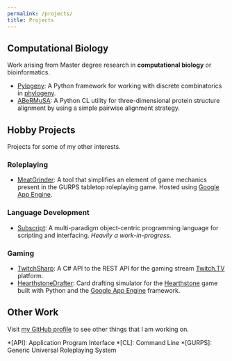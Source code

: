 ```yaml
---
permalink: /projects/
title: Projects
---
```


## Computational Biology

Work arising from Master degree research in **computational biology** or bioinformatics.

  - [Pylogeny](https://github.com/AlexSafatli/Pylogeny): A Python framework for working with discrete combinatorics in [phylogeny](http://en.wikipedia.org/wiki/Phylogenetics).
  - [ABeRMuSA](https://github.com/AlexSafatli/ABeRMuSA): A Python CL utility for three-dimensional protein structure alignment by using a simple pairwise alignment strategy.

## Hobby Projects

Projects for some of my other interests.

### Roleplaying

  - [MeatGrinder](https://github.com/AlexSafatli/MeatGrinder): A tool that simplifies an element of game mechanics present in the GURPS tabletop roleplaying game. Hosted using [Google App Engine](https://cloud.google.com/appengine/docs).

### Language Development

  - [Subscript](https://github.com/AlexSafatli/Subscript): A multi-paradigm object-centric programming language for scripting and interfacing. *Heavily a work-in-progress.*

### Gaming

  - [TwitchSharp](https://github.com/AlexSafatli/TwitchSharp): A C# API to the REST API for the gaming stream [Twitch.TV](http://twitch.tv) platform.
  - [HearthstoneDrafter](https://github.com/AlexSafatli/HearthstoneDrafter): Card drafting simulator for the [Hearthstone](http://us.battle.net/hearthstone/en/) game built with Python and the [Google App Engine](https://cloud.google.com/appengine/docs) framework.

## Other Work

Visit [my GitHub profile](http://github.com/AlexSafatli/) to see other things that I am working on.

*[API]: Application Program Interface
*[CL]: Command Line
*[GURPS]: Generic Universal Roleplaying System
